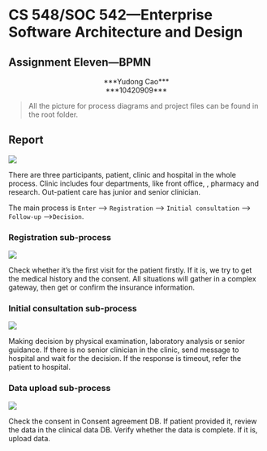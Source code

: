 # CS 548/SOC 542—Enterprise Software Architecture and Design
## Assignment Eleven—BPMN

<center>***Yudong Cao***</center>
<center>***10420909***</center>


> All the picture for process diagrams and project files can be found in the root folder.


## Report

![](my.png)

There are three participants, patient, clinic and hospital in the whole process. Clinic includes four departments, like front office, , pharmacy and research. Out-patient care has junior and senior clinician.The main process is `Enter` --> `Registration` --> `Initial consultation` --> `Follow-up` -->`Decision`.

### Registration sub-process

![](Registration.png)

Check whether it’s the first visit for the patient firstly. If it is, we try to get the medical history and the consent. All situations will gather in a complex gateway, then get or confirm the insurance information.

### Initial consultation sub-process

![](Consulation.png)

Making decision by physical examination, laboratory analysis or senior guidance. If there is no senior clinician in the clinic, send message to hospital and wait for the decision. If the response is timeout, refer the patient to hospital.

### Data upload sub-process

![](uploadData.png)

Check the consent in Consent agreement DB. If patient provided it, review the data in the clinical data DB. Verify whether the data is complete. If it is, upload data.